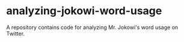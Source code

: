 # analyzing-jokowi-word-usage
A repository contains code for analyzing Mr. Jokowi's word usage on Twitter.
